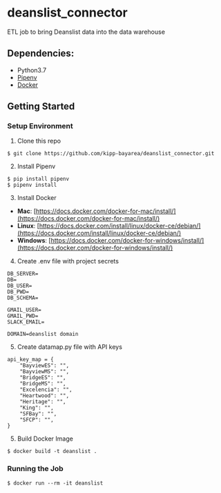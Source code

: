 # deanslist_connector
ETL job to bring Deanslist data into the data warehouse

## Dependencies:

* Python3.7
* [Pipenv](https://pipenv.readthedocs.io/en/latest/)
* [Docker](https://www.docker.com/)

## Getting Started

### Setup Environment

1. Clone this repo

```
$ git clone https://github.com/kipp-bayarea/deanslist_connector.git
```

2. Install Pipenv

```
$ pip install pipenv
$ pipenv install
```

3. Install Docker

* **Mac**: [https://docs.docker.com/docker-for-mac/install/](https://docs.docker.com/docker-for-mac/install/)
* **Linux**: [https://docs.docker.com/install/linux/docker-ce/debian/](https://docs.docker.com/install/linux/docker-ce/debian/)
* **Windows**: [https://docs.docker.com/docker-for-windows/install/](https://docs.docker.com/docker-for-windows/install/)

4. Create .env file with project secrets

```
DB_SERVER=
DB=
DB_USER=
DB_PWD=
DB_SCHEMA=

GMAIL_USER=
GMAIL_PWD=
SLACK_EMAIL=

DOMAIN=deanslist domain
```

5. Create datamap.py file with API keys

```
api_key_map = {
    "BayviewES": "",
    "BayviewMS": "",
    "BridgeES": "",
    "BridgeMS": "",
    "Excelencia": "",
    "Heartwood": "",
    "Heritage": "",
    "King": "",
    "SFBay": "",
    "SFCP": "",
}
```


5. Build Docker Image

```
$ docker build -t deanslist .
```

### Running the Job

```
$ docker run --rm -it deanslist
```
